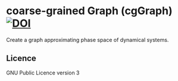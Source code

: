 coarse-grained Graph (cgGraph) [![DOI](https://zenodo.org/badge/doi/10.5281/zenodo.19099.svg)](http://dx.doi.org/10.5281/zenodo.19099)
=============================

Create a graph approximating phase space of dynamical systems.

Licence
-------

GNU Public Licence version 3
